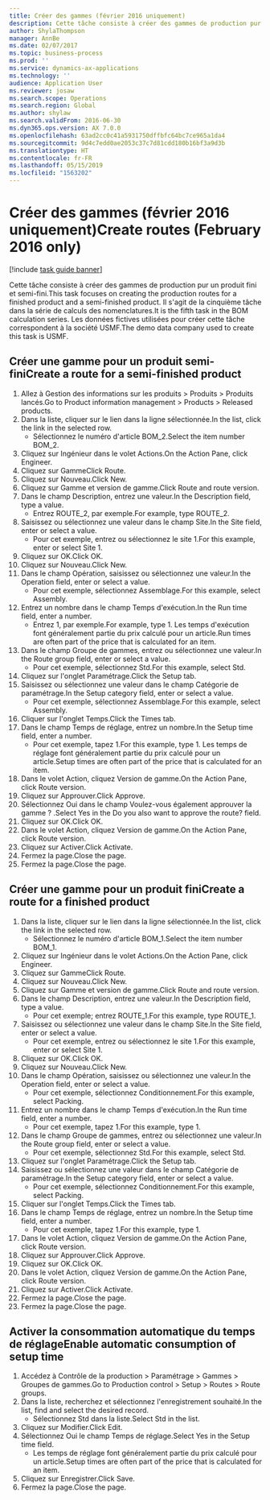 ```yaml
---
title: Créer des gammes (février 2016 uniquement)
description: Cette tâche consiste à créer des gammes de production pur un produit fini et semi-fini.
author: ShylaThompson
manager: AnnBe
ms.date: 02/07/2017
ms.topic: business-process
ms.prod: ''
ms.service: dynamics-ax-applications
ms.technology: ''
audience: Application User
ms.reviewer: josaw
ms.search.scope: Operations
ms.search.region: Global
ms.author: shylaw
ms.search.validFrom: 2016-06-30
ms.dyn365.ops.version: AX 7.0.0
ms.openlocfilehash: 63ad2cc0c41a5931750dffbfc64bc7ce965a1da4
ms.sourcegitcommit: 9d4c7edd0ae2053c37c7d81cdd180b16bf3a9d3b
ms.translationtype: HT
ms.contentlocale: fr-FR
ms.lasthandoff: 05/15/2019
ms.locfileid: "1563202"
---
```

# <a name="create-routes-february-2016-only"></a><span data-ttu-id="41eb7-103">Créer des gammes (février 2016 uniquement)</span><span class="sxs-lookup"><span data-stu-id="41eb7-103">Create routes (February 2016 only)</span></span>

[!include [task guide banner](../../includes/task-guide-banner.md)]

<span data-ttu-id="41eb7-104">Cette tâche consiste à créer des gammes de production pur un produit fini et semi-fini.</span><span class="sxs-lookup"><span data-stu-id="41eb7-104">This task focuses on creating the production routes for a finished product and a semi-finished product.</span></span> <span data-ttu-id="41eb7-105">Il s'agit de la cinquième tâche dans la série de calculs des nomenclatures.</span><span class="sxs-lookup"><span data-stu-id="41eb7-105">It is the fifth task in the BOM calculation series.</span></span> <span data-ttu-id="41eb7-106">Les données fictives utilisées pour créer cette tâche correspondent à la société USMF.</span><span class="sxs-lookup"><span data-stu-id="41eb7-106">The demo data company used to create this task is USMF.</span></span>


## <a name="create-a-route-for-a-semi-finished-product"></a><span data-ttu-id="41eb7-107">Créer une gamme pour un produit semi-fini</span><span class="sxs-lookup"><span data-stu-id="41eb7-107">Create a route for a semi-finished product</span></span>
1. <span data-ttu-id="41eb7-108">Allez à Gestion des informations sur les produits > Produits > Produits lancés.</span><span class="sxs-lookup"><span data-stu-id="41eb7-108">Go to Product information management > Products > Released products.</span></span>
2. <span data-ttu-id="41eb7-109">Dans la liste, cliquer sur le lien dans la ligne sélectionnée.</span><span class="sxs-lookup"><span data-stu-id="41eb7-109">In the list, click the link in the selected row.</span></span>
    * <span data-ttu-id="41eb7-110">Sélectionnez le numéro d'article BOM_2.</span><span class="sxs-lookup"><span data-stu-id="41eb7-110">Select the item number BOM_2.</span></span>  
3. <span data-ttu-id="41eb7-111">Cliquez sur Ingénieur dans le volet Actions.</span><span class="sxs-lookup"><span data-stu-id="41eb7-111">On the Action Pane, click Engineer.</span></span>
4. <span data-ttu-id="41eb7-112">Cliquez sur Gamme</span><span class="sxs-lookup"><span data-stu-id="41eb7-112">Click Route.</span></span>
5. <span data-ttu-id="41eb7-113">Cliquez sur Nouveau.</span><span class="sxs-lookup"><span data-stu-id="41eb7-113">Click New.</span></span>
6. <span data-ttu-id="41eb7-114">Cliquez sur Gamme et version de gamme.</span><span class="sxs-lookup"><span data-stu-id="41eb7-114">Click Route and route version.</span></span>
7. <span data-ttu-id="41eb7-115">Dans le champ Description, entrez une valeur.</span><span class="sxs-lookup"><span data-stu-id="41eb7-115">In the Description field, type a value.</span></span>
    * <span data-ttu-id="41eb7-116">Entrez ROUTE_2, par exemple.</span><span class="sxs-lookup"><span data-stu-id="41eb7-116">For example, type ROUTE_2.</span></span>  
8. <span data-ttu-id="41eb7-117">Saisissez ou sélectionnez une valeur dans le champ Site.</span><span class="sxs-lookup"><span data-stu-id="41eb7-117">In the Site field, enter or select a value.</span></span>
    * <span data-ttu-id="41eb7-118">Pour cet exemple, entrez ou sélectionnez le site 1.</span><span class="sxs-lookup"><span data-stu-id="41eb7-118">For this example, enter or select Site 1.</span></span>  
9. <span data-ttu-id="41eb7-119">Cliquez sur OK.</span><span class="sxs-lookup"><span data-stu-id="41eb7-119">Click OK.</span></span>
10. <span data-ttu-id="41eb7-120">Cliquez sur Nouveau.</span><span class="sxs-lookup"><span data-stu-id="41eb7-120">Click New.</span></span>
11. <span data-ttu-id="41eb7-121">Dans le champ Opération, saisissez ou sélectionnez une valeur.</span><span class="sxs-lookup"><span data-stu-id="41eb7-121">In the Operation field, enter or select a value.</span></span>
    * <span data-ttu-id="41eb7-122">Pour cet exemple, sélectionnez Assemblage.</span><span class="sxs-lookup"><span data-stu-id="41eb7-122">For this example, select Assembly.</span></span>  
12. <span data-ttu-id="41eb7-123">Entrez un nombre dans le champ Temps d'exécution.</span><span class="sxs-lookup"><span data-stu-id="41eb7-123">In the Run time field, enter a number.</span></span>
    * <span data-ttu-id="41eb7-124">Entrez 1, par exemple.</span><span class="sxs-lookup"><span data-stu-id="41eb7-124">For example, type 1.</span></span> <span data-ttu-id="41eb7-125">Les temps d'exécution font généralement partie du prix calculé pour un article.</span><span class="sxs-lookup"><span data-stu-id="41eb7-125">Run times are often part of the price that is calculated for an item.</span></span>  
13. <span data-ttu-id="41eb7-126">Dans le champ Groupe de gammes, entrez ou sélectionnez une valeur.</span><span class="sxs-lookup"><span data-stu-id="41eb7-126">In the Route group field, enter or select a value.</span></span>
    * <span data-ttu-id="41eb7-127">Pour cet exemple, sélectionnez Std.</span><span class="sxs-lookup"><span data-stu-id="41eb7-127">For this example, select Std.</span></span>  
14. <span data-ttu-id="41eb7-128">Cliquez sur l'onglet Paramétrage.</span><span class="sxs-lookup"><span data-stu-id="41eb7-128">Click the Setup tab.</span></span>
15. <span data-ttu-id="41eb7-129">Saisissez ou sélectionnez une valeur dans le champ Catégorie de paramétrage.</span><span class="sxs-lookup"><span data-stu-id="41eb7-129">In the Setup category field, enter or select a value.</span></span>
    * <span data-ttu-id="41eb7-130">Pour cet exemple, sélectionnez Assemblage.</span><span class="sxs-lookup"><span data-stu-id="41eb7-130">For this example, select Assembly.</span></span>  
16. <span data-ttu-id="41eb7-131">Cliquer sur l'onglet Temps.</span><span class="sxs-lookup"><span data-stu-id="41eb7-131">Click the Times tab.</span></span>
17. <span data-ttu-id="41eb7-132">Dans le champ Temps de réglage, entrez un nombre.</span><span class="sxs-lookup"><span data-stu-id="41eb7-132">In the Setup time field, enter a number.</span></span>
    * <span data-ttu-id="41eb7-133">Pour cet exemple, tapez 1.</span><span class="sxs-lookup"><span data-stu-id="41eb7-133">For this example, type 1.</span></span> <span data-ttu-id="41eb7-134">Les temps de réglage font généralement partie du prix calculé pour un article.</span><span class="sxs-lookup"><span data-stu-id="41eb7-134">Setup times are often part of the price that is calculated for an item.</span></span>  
18. <span data-ttu-id="41eb7-135">Dans le volet Action, cliquez Version de gamme.</span><span class="sxs-lookup"><span data-stu-id="41eb7-135">On the Action Pane, click Route version.</span></span>
19. <span data-ttu-id="41eb7-136">Cliquez sur Approuver.</span><span class="sxs-lookup"><span data-stu-id="41eb7-136">Click Approve.</span></span>
20. <span data-ttu-id="41eb7-137">Sélectionnez Oui dans le champ Voulez-vous également approuver la gamme ? .</span><span class="sxs-lookup"><span data-stu-id="41eb7-137">Select Yes in the Do you also want to approve the route? field.</span></span>
21. <span data-ttu-id="41eb7-138">Cliquez sur OK.</span><span class="sxs-lookup"><span data-stu-id="41eb7-138">Click OK.</span></span>
22. <span data-ttu-id="41eb7-139">Dans le volet Action, cliquez Version de gamme.</span><span class="sxs-lookup"><span data-stu-id="41eb7-139">On the Action Pane, click Route version.</span></span>
23. <span data-ttu-id="41eb7-140">Cliquez sur Activer.</span><span class="sxs-lookup"><span data-stu-id="41eb7-140">Click Activate.</span></span>
24. <span data-ttu-id="41eb7-141">Fermez la page.</span><span class="sxs-lookup"><span data-stu-id="41eb7-141">Close the page.</span></span>
25. <span data-ttu-id="41eb7-142">Fermez la page.</span><span class="sxs-lookup"><span data-stu-id="41eb7-142">Close the page.</span></span>

## <a name="create-a-route-for-a-finished-product"></a><span data-ttu-id="41eb7-143">Créer une gamme pour un produit fini</span><span class="sxs-lookup"><span data-stu-id="41eb7-143">Create a route for a finished product</span></span>
1. <span data-ttu-id="41eb7-144">Dans la liste, cliquer sur le lien dans la ligne sélectionnée.</span><span class="sxs-lookup"><span data-stu-id="41eb7-144">In the list, click the link in the selected row.</span></span>
    * <span data-ttu-id="41eb7-145">Sélectionnez le numéro d'article BOM_1.</span><span class="sxs-lookup"><span data-stu-id="41eb7-145">Select the item number BOM_1.</span></span>  
2. <span data-ttu-id="41eb7-146">Cliquez sur Ingénieur dans le volet Actions.</span><span class="sxs-lookup"><span data-stu-id="41eb7-146">On the Action Pane, click Engineer.</span></span>
3. <span data-ttu-id="41eb7-147">Cliquez sur Gamme</span><span class="sxs-lookup"><span data-stu-id="41eb7-147">Click Route.</span></span>
4. <span data-ttu-id="41eb7-148">Cliquez sur Nouveau.</span><span class="sxs-lookup"><span data-stu-id="41eb7-148">Click New.</span></span>
5. <span data-ttu-id="41eb7-149">Cliquez sur Gamme et version de gamme.</span><span class="sxs-lookup"><span data-stu-id="41eb7-149">Click Route and route version.</span></span>
6. <span data-ttu-id="41eb7-150">Dans le champ Description, entrez une valeur.</span><span class="sxs-lookup"><span data-stu-id="41eb7-150">In the Description field, type a value.</span></span>
    * <span data-ttu-id="41eb7-151">Pour cet exemple; entrez ROUTE_1.</span><span class="sxs-lookup"><span data-stu-id="41eb7-151">For this example, type ROUTE_1.</span></span>  
7. <span data-ttu-id="41eb7-152">Saisissez ou sélectionnez une valeur dans le champ Site.</span><span class="sxs-lookup"><span data-stu-id="41eb7-152">In the Site field, enter or select a value.</span></span>
    * <span data-ttu-id="41eb7-153">Pour cet exemple, entrez ou sélectionnez le site 1.</span><span class="sxs-lookup"><span data-stu-id="41eb7-153">For this example, enter or select Site 1.</span></span>  
8. <span data-ttu-id="41eb7-154">Cliquez sur OK.</span><span class="sxs-lookup"><span data-stu-id="41eb7-154">Click OK.</span></span>
9. <span data-ttu-id="41eb7-155">Cliquez sur Nouveau.</span><span class="sxs-lookup"><span data-stu-id="41eb7-155">Click New.</span></span>
10. <span data-ttu-id="41eb7-156">Dans le champ Opération, saisissez ou sélectionnez une valeur.</span><span class="sxs-lookup"><span data-stu-id="41eb7-156">In the Operation field, enter or select a value.</span></span>
    * <span data-ttu-id="41eb7-157">Pour cet exemple, sélectionnez Conditionnement.</span><span class="sxs-lookup"><span data-stu-id="41eb7-157">For this example, select Packing.</span></span>  
11. <span data-ttu-id="41eb7-158">Entrez un nombre dans le champ Temps d'exécution.</span><span class="sxs-lookup"><span data-stu-id="41eb7-158">In the Run time field, enter a number.</span></span>
    * <span data-ttu-id="41eb7-159">Pour cet exemple, tapez 1.</span><span class="sxs-lookup"><span data-stu-id="41eb7-159">For this example, type 1.</span></span>  
12. <span data-ttu-id="41eb7-160">Dans le champ Groupe de gammes, entrez ou sélectionnez une valeur.</span><span class="sxs-lookup"><span data-stu-id="41eb7-160">In the Route group field, enter or select a value.</span></span>
    * <span data-ttu-id="41eb7-161">Pour cet exemple, sélectionnez Std.</span><span class="sxs-lookup"><span data-stu-id="41eb7-161">For this example, select Std.</span></span>  
13. <span data-ttu-id="41eb7-162">Cliquez sur l'onglet Paramétrage.</span><span class="sxs-lookup"><span data-stu-id="41eb7-162">Click the Setup tab.</span></span>
14. <span data-ttu-id="41eb7-163">Saisissez ou sélectionnez une valeur dans le champ Catégorie de paramétrage.</span><span class="sxs-lookup"><span data-stu-id="41eb7-163">In the Setup category field, enter or select a value.</span></span>
    * <span data-ttu-id="41eb7-164">Pour cet exemple, sélectionnez Conditionnement.</span><span class="sxs-lookup"><span data-stu-id="41eb7-164">For this example, select Packing.</span></span>  
15. <span data-ttu-id="41eb7-165">Cliquer sur l'onglet Temps.</span><span class="sxs-lookup"><span data-stu-id="41eb7-165">Click the Times tab.</span></span>
16. <span data-ttu-id="41eb7-166">Dans le champ Temps de réglage, entrez un nombre.</span><span class="sxs-lookup"><span data-stu-id="41eb7-166">In the Setup time field, enter a number.</span></span>
    * <span data-ttu-id="41eb7-167">Pour cet exemple, tapez 1.</span><span class="sxs-lookup"><span data-stu-id="41eb7-167">For this example, type 1.</span></span>  
17. <span data-ttu-id="41eb7-168">Dans le volet Action, cliquez Version de gamme.</span><span class="sxs-lookup"><span data-stu-id="41eb7-168">On the Action Pane, click Route version.</span></span>
18. <span data-ttu-id="41eb7-169">Cliquez sur Approuver.</span><span class="sxs-lookup"><span data-stu-id="41eb7-169">Click Approve.</span></span>
19. <span data-ttu-id="41eb7-170">Cliquez sur OK.</span><span class="sxs-lookup"><span data-stu-id="41eb7-170">Click OK.</span></span>
20. <span data-ttu-id="41eb7-171">Dans le volet Action, cliquez Version de gamme.</span><span class="sxs-lookup"><span data-stu-id="41eb7-171">On the Action Pane, click Route version.</span></span>
21. <span data-ttu-id="41eb7-172">Cliquez sur Activer.</span><span class="sxs-lookup"><span data-stu-id="41eb7-172">Click Activate.</span></span>
22. <span data-ttu-id="41eb7-173">Fermez la page.</span><span class="sxs-lookup"><span data-stu-id="41eb7-173">Close the page.</span></span>
23. <span data-ttu-id="41eb7-174">Fermez la page.</span><span class="sxs-lookup"><span data-stu-id="41eb7-174">Close the page.</span></span>

## <a name="enable-automatic-consumption-of-setup-time"></a><span data-ttu-id="41eb7-175">Activer la consommation automatique du temps de réglage</span><span class="sxs-lookup"><span data-stu-id="41eb7-175">Enable automatic consumption of setup time</span></span>
1. <span data-ttu-id="41eb7-176">Accédez à Contrôle de la production > Paramétrage > Gammes > Groupes de gammes.</span><span class="sxs-lookup"><span data-stu-id="41eb7-176">Go to Production control > Setup > Routes > Route groups.</span></span>
2. <span data-ttu-id="41eb7-177">Dans la liste, recherchez et sélectionnez l'enregistrement souhaité.</span><span class="sxs-lookup"><span data-stu-id="41eb7-177">In the list, find and select the desired record.</span></span>
    * <span data-ttu-id="41eb7-178">Sélectionnez Std dans la liste.</span><span class="sxs-lookup"><span data-stu-id="41eb7-178">Select Std in the list.</span></span>  
3. <span data-ttu-id="41eb7-179">Cliquez sur Modifier.</span><span class="sxs-lookup"><span data-stu-id="41eb7-179">Click Edit.</span></span>
4. <span data-ttu-id="41eb7-180">Sélectionnez Oui le champ Temps de réglage.</span><span class="sxs-lookup"><span data-stu-id="41eb7-180">Select Yes in the Setup time field.</span></span>
    * <span data-ttu-id="41eb7-181">Les temps de réglage font généralement partie du prix calculé pour un article.</span><span class="sxs-lookup"><span data-stu-id="41eb7-181">Setup times are often part of the price that is calculated for an item.</span></span>  
5. <span data-ttu-id="41eb7-182">Cliquez sur Enregistrer.</span><span class="sxs-lookup"><span data-stu-id="41eb7-182">Click Save.</span></span>
6. <span data-ttu-id="41eb7-183">Fermez la page.</span><span class="sxs-lookup"><span data-stu-id="41eb7-183">Close the page.</span></span>

